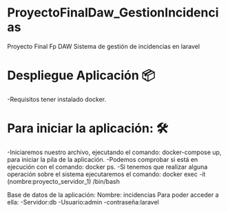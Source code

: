 # ProyectoFinalDaw_GestionIncidencias
Proyecto Final Fp DAW
Sistema de gestión de incidencias en laravel

# Despliegue Aplicación 📦
-Requisitos tener instalado docker.
# Para iniciar la aplicación: 🛠️
-Iniciaremos nuestro archivo, ejecutando el comando: docker-compose up, para iniciar la pila de la aplicación.
-Podemos comprobar si está en ejecución con el comando: docker ps.
-Si tenemos que realizar alguna operación sobre el sistema ejecutaremos el comando: docker exec -it (nombre:proyecto_servidor_1) /bin/bash

Base de datos de la aplicación:
Nombre: incidencias
Para poder acceder a ella:
-Servidor:db
-Usuario:admin
-contraseña:laravel


